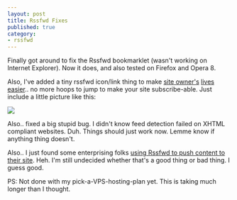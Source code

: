 ```yaml
---
layout: post
title: Rssfwd Fixes
published: true
category:
- rssfwd
---
```

Finally got around to fix the Rssfwd bookmarklet (wasn't working on Internet Explorer). Now it does, and also tested on Firefox and Opera 8.  
  
Also, I've added a tiny rssfwd icon/link thing to make [site owner's](http://blog.uwinnipeg.ca/schwagbag/archives/2005/05/post_1.html) [lives easier](http://www.theshiftedlibrarian.com/archives/2005/05/17/cool_shifted_scsu_services.html).. no more hoops to jump to make your site subscribe-able. Just include a little picture like this:

  
  
[![](http://rails.yanime.org/subscribe_via_rssfwd.png)](http://rails.yanime.org/rssfwd/powered_by)
  
  
Also.. fixed a big stupid bug. I didn't know feed detection failed on XHTML compliant websites. Duh. Things should just work now. Lemme know if anything thing doesn't.  
  
Also.. I just found some enterprising folks [using Rssfwd to push content to their site](http://starting-a-businessx.blogspot.com/2005/04/bringing-back-nfl-could-be-bargain-for.html). Heh. I'm still undecided whether that's a good thing or bad thing. I guess good.  
  
PS: Not done with my pick-a-VPS-hosting-plan yet. This is taking much longer than I thought.  
